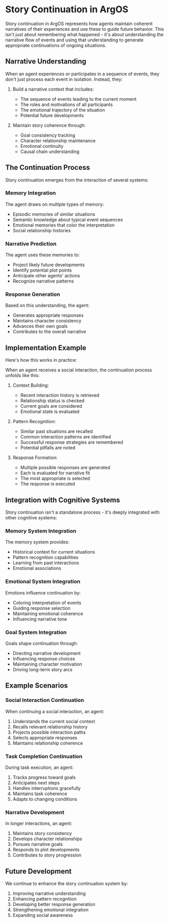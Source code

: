 # Story Continuation in ArgOS

Story continuation in ArgOS represents how agents maintain coherent narratives of their experiences and use these to guide future behavior. This isn't just about remembering what happened - it's about understanding the narrative flow of events and using that understanding to generate appropriate continuations of ongoing situations.

## Narrative Understanding

When an agent experiences or participates in a sequence of events, they don't just process each event in isolation. Instead, they:

1. Build a narrative context that includes:

   - The sequence of events leading to the current moment
   - The roles and motivations of all participants
   - The emotional trajectory of the situation
   - Potential future developments

2. Maintain story coherence through:
   - Goal consistency tracking
   - Character relationship maintenance
   - Emotional continuity
   - Causal chain understanding

## The Continuation Process

Story continuation emerges from the interaction of several systems:

### Memory Integration

The agent draws on multiple types of memory:

- Episodic memories of similar situations
- Semantic knowledge about typical event sequences
- Emotional memories that color the interpretation
- Social relationship histories

### Narrative Prediction

The agent uses these memories to:

- Project likely future developments
- Identify potential plot points
- Anticipate other agents' actions
- Recognize narrative patterns

### Response Generation

Based on this understanding, the agent:

- Generates appropriate responses
- Maintains character consistency
- Advances their own goals
- Contributes to the overall narrative

## Implementation Example

Here's how this works in practice:

When an agent receives a social interaction, the continuation process unfolds like this:

1. Context Building:

   - Recent interaction history is retrieved
   - Relationship status is checked
   - Current goals are considered
   - Emotional state is evaluated

2. Pattern Recognition:

   - Similar past situations are recalled
   - Common interaction patterns are identified
   - Successful response strategies are remembered
   - Potential pitfalls are noted

3. Response Formation:
   - Multiple possible responses are generated
   - Each is evaluated for narrative fit
   - The most appropriate is selected
   - The response is executed

## Integration with Cognitive Systems

Story continuation isn't a standalone process - it's deeply integrated with other cognitive systems:

### Memory System Integration

The memory system provides:

- Historical context for current situations
- Pattern recognition capabilities
- Learning from past interactions
- Emotional associations

### Emotional System Integration

Emotions influence continuation by:

- Coloring interpretation of events
- Guiding response selection
- Maintaining emotional coherence
- Influencing narrative tone

### Goal System Integration

Goals shape continuation through:

- Directing narrative development
- Influencing response choices
- Maintaining character motivation
- Driving long-term story arcs

## Example Scenarios

### Social Interaction Continuation

When continuing a social interaction, an agent:

1. Understands the current social context
2. Recalls relevant relationship history
3. Projects possible interaction paths
4. Selects appropriate responses
5. Maintains relationship coherence

### Task Completion Continuation

During task execution, an agent:

1. Tracks progress toward goals
2. Anticipates next steps
3. Handles interruptions gracefully
4. Maintains task coherence
5. Adapts to changing conditions

### Narrative Development

In longer interactions, an agent:

1. Maintains story consistency
2. Develops character relationships
3. Pursues narrative goals
4. Responds to plot developments
5. Contributes to story progression

## Future Development

We continue to enhance the story continuation system by:

1. Improving narrative understanding
2. Enhancing pattern recognition
3. Developing better response generation
4. Strengthening emotional integration
5. Expanding social awareness
